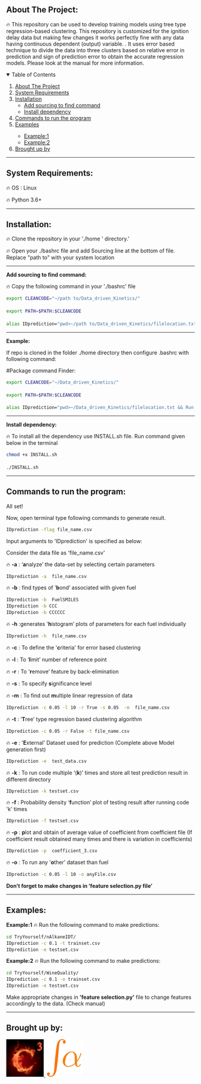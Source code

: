 


## About The Project:

:fire:  This repository can be used to develop training models using tree type regression-based clustering. This repository is customized for the ignition delay  data but making few changes it works perfectly fine with any data having continuous dependent (output) variable. . It uses error based technique to divide the data into three clusters based on relative error in prediction and sign of prediction error to obtain the accurate regression models. Please look at the manual for more information.

<!-- TABLE OF CONTENTS -->
<details open="open">
  <summary>Table of Contents</summary>
  <ol>
    <li>
      <a href="#about-the-project">About The Project</a>
    </li>
    <li>
      <a href="#system-Requirements">System Requirements<a>
    </li>
    <li>
	<a href="#installation">Installation</a>
      <ul>
        <li>    <a href="#add-sourcing-to-find-command">Add sourcing to find command<a></li>
        <li>    <a href="#Install-dependency">Install dependency<a></li>
      </ul>
    </li>
    <li><a href="#commands-to-run-the-program">Commands to run the program</a></li>
    <li><a href="#examples">Examples</a></li>
    <ul>
        <li>    <a href="#example-1">Example:1<a></li>
        <li>    <a href="#example-2">Example:2<a></li>
      </ul>
    <li><a href="#brought-up-by">Brought up by</a></li>
  </ol>
</details>

---
## System Requirements:

:fire:  OS : Linux

:fire:  Python 3.6+

---
## Installation:

:fire:  Clone the repository in your './home ' directory.'

:fire:  Open your ./bashrc file and add Sourcing line at the bottom of file.
Replace "path to" with your system location

---
**Add sourcing to find command:**

:fire:  Copy the following command in your './bashrc' file 

```sh
export CLEANCODE="~/path to/Data_driven_Kinetics/"

export PATH=$PATH:$CLEANCODE

alias IDprediction="pwd>~/path to/Data_driven_Kinetics/filelocation.txt && Run.sh"
```
--- 
**Example:**

If repo is cloned in the folder ./home directory then configure .bashrc with following command:

\#Package command Finder:
```sh
export CLEANCODE="~/Data_driven_Kinetics/"

export PATH=$PATH:$CLEANCODE

alias IDprediction="pwd>~/Data_driven_Kinetics/filelocation.txt && Run.sh"
```

---
**Install dependency:**

:fire:  To install all the dependency use INSTALL.sh file. Run command given below in the terminal

```sh
chmod +x INSTALL.sh

./INSTALL.sh
```
 

---

## Commands to run the program:

All set!

Now, open terminal type following commands to generate result.

```sh
IDprediction -flag file_name.csv
```

Input arguments to 'IDprediction' is specified as below:

Consider the data file as 'file_name.csv'


:fire:  **-a** : ‘**a**nalyze’ the data-set by selecting certain parameters

```sh
IDprediction -a  file_name.csv  
```

:fire:  **-b** : find types of '**b**ond’ associated with given fuel
```sh
IDprediction -b  FuelSMILES
IDprediction -b CCC
IDprediction -b CCCCCC

```

:fire:  **-h** :generates '**h**istogram’ plots of parameters for each fuel individually

```sh
IDprediction -h  file_name.csv 
```

:fire:  **-c**  : To define the '**c**riteria' for error based clustering

:fire:  **-l**   : To ‘**l**imit’ number of reference point

:fire:  **-r**   : To '**r**emove’ feature by back-elimination

:fire:  **-s**  : To specify **s**ignificance level


:fire:  **-m** : To find out **m**ultiple linear regression of data 

```sh
IDprediction -c 0.05 -l 10 -r True -s 0.05  -m  file_name.csv 
```

:fire: **-t**  : ‘**T**ree’ type regression based clustering algorithm

```sh
IDprediction -c 0.05 -r False -t file_name.csv 
```

:fire:  **-e** : '**E**xternal' Dataset used for prediction (Complete above Model generation first)

```sh
IDprediction -e  test_data.csv 
```

:fire:  **-k**  : To run code multiple ‘(**k**)’ times and store all test prediction result in different directory

```sh
IDprediction -k testset.csv
```

:fire:  **-f**  : Probability density ‘**f**unction’ plot of testing result after running code 'k' times

```sh
IDprediction -f testset.csv
```


:fire:  **-p**  : **p**lot and obtain of average value of coefficient from coefficient file (If coefficient result obtained many times and there is variation in coefficients)
```sh
IDprediction -p  coefficient_3.csv 
```

:fire:  **-o**  : To run any '**o**ther’ dataset than fuel

```sh
IDprediction -c 0.05 -l 10 -o anyFile.csv
```
**Don’t forget to make changes in ’feature selection.py
file’**

---
## Examples:

**Example:1**
:fire:  Run the following command to make predictions:
```sh
cd TryYourself/nAlkaneIDT/
IDprediction -c 0.1 -t trainset.csv
IDprediction -e testset.csv
```

**Example:2**
:fire:  Run the following command to make predictions:
```sh
cd TryYourself/WineQuality/
IDprediction -c 0.1 -o trainset.csv
IDprediction -e testset.csv
```

Make appropriate changes in **’feature selection.py'** file to change features accordingly to the data. (Check manual)

---

## Brought up by:

<dl>
      <a href="https://krithikasivaram.github.io">
         <img alt="CCC Group" src="https://github.com/pragneshrana/logos/blob/master/logo.jpg"
         width=100" height="100">
      </a>
      <a href="http://sivaramambikasaran.com/">
         <img alt="SAFRAN Group" src="https://github.com/pragneshrana/logos/blob/master/17197871.png"
         width=100" height="100">
      </a>
</dl>

